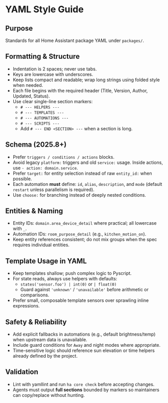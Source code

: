 # YAML Style Guide

## Purpose
Standards for all Home Assistant package YAML under `packages/`.

## Formatting & Structure
- Indentation is 2 spaces; never use tabs.
- Keys are lowercase with underscores.
- Keep lists compact and readable; wrap long strings using folded style when needed.
- Each file begins with the required header (Title, Version, Author, Updated, Status).
- Use clear single-line section markers:
  - `# --- HELPERS ---`
  - `# --- TEMPLATES ---`
  - `# --- AUTOMATIONS ---`
  - `# --- SCRIPTS ---`
  - Add `# --- END <SECTION> ---` when a section is long.

## Schema (2025.8+)
- Prefer `triggers / conditions / actions` blocks.
- Avoid legacy `platform:` triggers and old `service:` usage. Inside actions, use `- action: domain.service`.
- Prefer `target:` for entity selection instead of raw `entity_id:` when possible.
- Each automation **must** define: `id`, `alias`, `description`, and `mode` (default `restart` unless parallelism is required).
- Use `choose:` for branching instead of deeply nested conditions.

## Entities & Naming
- Entity IDs: `domain.area_device_detail` where practical; all lowercase with `_`.
- Automation IDs: `room_purpose_detail` (e.g., `kitchen_motion_on`).
- Keep entity references consistent; do not mix groups when the spec requires individual entities.

## Template Usage in YAML
- Keep templates shallow; push complex logic to Pyscript.
- For state reads, always use helpers with defaults:
  - `states('sensor.foo') | int(0)` or `| float(0)`
  - Guard against `'unknown'` / `'unavailable'` before arithmetic or comparisons.
- Prefer small, composable template sensors over sprawling inline expressions.

## Safety & Reliability
- Add explicit fallbacks in automations (e.g., default brightness/temp) when upstream data is unavailable.
- Include guard conditions for `Away` and night modes where appropriate.
- Time-sensitive logic should reference sun elevation or time helpers already defined by the project.

## Validation
- Lint with yamllint and run `ha core check` before accepting changes.
- Agents must output **full sections** bounded by markers so maintainers can copy/replace without hunting.

